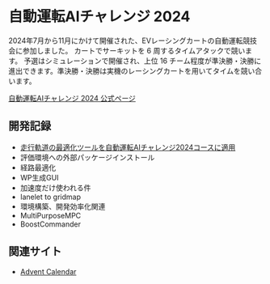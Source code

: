 # 自動運転AIチャレンジ 2024

2024年7月から11月にかけて開催された、EVレーシングカートの自動運転競技会に参加しました。
カートでサーキットを 6 周するタイムアタックで競います。
予選はシミュレーションで開催され、上位 16 チーム程度が準決勝・決勝に進出できます。準決勝・決勝は実機のレーシングカートを用いてタイムを競い合います。

[自動運転AIチャレンジ 2024 公式ページ](https://www.jsae.or.jp/jaaic/2024ver)


## 開発記録
- [走行軌道の最適化ツールを自動運転AIチャレンジ2024コースに適用](global_trajectory_optimization.md)
- 評価環境への外部パッケージインストール
- 経路最適化
- WP生成GUI
- 加速度だけ使われる件
- lanelet to gridmap
- 環境構築、開発効率化関連
- MultiPurposeMPC
- BoostCommander


## 関連サイト
- [Advent Calendar](https://qiita.com/advent-calendar/2023/jidounten-ai)
